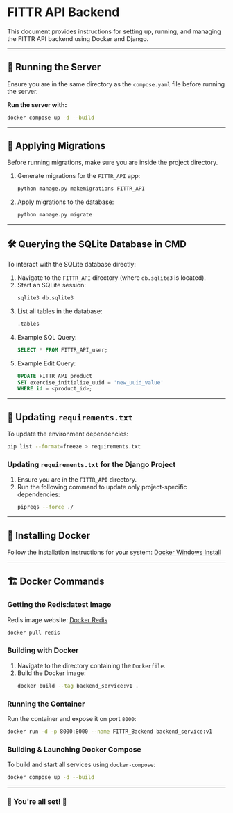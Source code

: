 # FITTR API Backend

This document provides instructions for setting up, running, and managing the FITTR API backend using Docker and Django.

---

## 🚀 Running the Server
Ensure you are in the same directory as the `compose.yaml` file before running the server.

**Run the server with:**
```sh
docker compose up -d --build
```

---

## 📌 Applying Migrations
Before running migrations, make sure you are inside the project directory.

1. Generate migrations for the `FITTR_API` app:
   ```sh
   python manage.py makemigrations FITTR_API
   ```
2. Apply migrations to the database:
   ```sh
   python manage.py migrate
   ```

---

## 🛠 Querying the SQLite Database in CMD
To interact with the SQLite database directly:

1. Navigate to the `FITTR_API` directory (where `db.sqlite3` is located).
2. Start an SQLite session:
   ```sh
   sqlite3 db.sqlite3
   ```
3. List all tables in the database:
   ```sh
   .tables
   ```
4. Example SQL Query:
   ```sql
   SELECT * FROM FITTR_API_user;
   ```
5. Example Edit Query:
   ```sql
   UPDATE FITTR_API_product
   SET exercise_initialize_uuid = 'new_uuid_value'
   WHERE id = <product_id>;
   ```

---

## 📄 Updating `requirements.txt`
To update the environment dependencies:
```sh
pip list --format=freeze > requirements.txt
```

### Updating `requirements.txt` for the Django Project
1. Ensure you are in the `FITTR_API` directory.
2. Run the following command to update only project-specific dependencies:
   ```sh
   pipreqs --force ./
   ```

---

## 🐳 Installing Docker
Follow the installation instructions for your system:
[Docker Windows Install](https://docs.docker.com/desktop/setup/install/windows-install/)

---

## 🏗️ Docker Commands
### Getting the Redis:latest Image
Redis image website: [Docker Redis](https://hub.docker.com/_/redis)
```sh
docker pull redis
```


### Building with Docker
1. Navigate to the directory containing the `Dockerfile`.
2. Build the Docker image:
   ```sh
   docker build --tag backend_service:v1 .
   ```

### Running the Container
Run the container and expose it on port `8000`:
```sh
docker run -d -p 8000:8000 --name FITTR_Backend backend_service:v1
```

### Building & Launching Docker Compose
To build and start all services using `docker-compose`:
```sh
docker compose up -d --build
```

---

### 🎯 You're all set! 🎯

